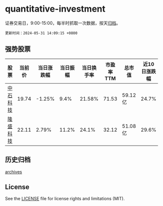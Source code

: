 # quantitative-investment

证券交易日，9:00-15:00，每半时抓取一次数据，按天[归档](archives)。

`更新时间：2024-05-31 14:09:15 +0800`

## 强势股票

|股票|当前价|当日涨跌幅|当日振幅|当日换手率|市盈率TTM|总市值|近10日涨跌幅|
|----|----|----|----|----|----|----|----|
|[中石科技](https://xueqiu.com/S/SZ300684)|19.74|-1.25%|9.4%|21.58%|71.53|59.12亿|24.7%|
|[隆盛科技](https://xueqiu.com/S/SZ300680)|22.11|2.79%|11.2%|24.1%|32.12|51.08亿|29.6%|

## 历史归档

[archives](archives)

## License

See the [LICENSE](LICENSE) file for license rights and limitations (MIT).
